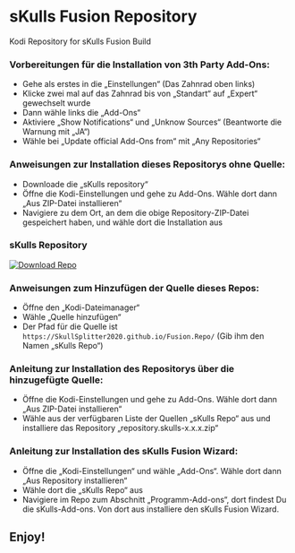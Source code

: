 # sKulls Fusion Repository
Kodi Repository for sKulls Fusion Build



### Vorbereitungen für die Installation von 3th Party Add-Ons:

<ul>
    <li>Gehe als erstes in die „Einstellungen“ (Das Zahnrad oben links)</li>
    <li>Klicke zwei mal auf das Zahnrad bis von „Standart“ auf „Expert“ gewechselt wurde</li>
    <li>Dann wähle links die „Add-Ons“</li>
    <li>Aktiviere „Show Notifications“ und „Unknow Sources“ (Beantworte die Warnung mit „JA“)</li>
    <li>Wähle bei „Update official Add-Ons from“ mit „Any Repositories“</li>
</ul>



### Anweisungen zur Installation dieses Repositorys ohne Quelle:

<ul>
    <li>Downloade die „sKulls repository“</li>
    <li>Öffne die Kodi-Einstellungen und gehe zu Add-Ons. Wähle dort dann „Aus ZIP-Datei installieren“</li>
    <li>Navigiere zu dem Ort, an dem die obige Repository-ZIP-Datei gespeichert haben, und wähle dort die Installation aus</li>
</ul>

### sKulls Repository
[![Download Repo](https://img.shields.io/badge/Download-Repo-blue.svg?style=for-the-badge)](https://SkullSplitter2020.github.io/Fusion.Repo/assets/repository.skulls-2.1.0.zip)



### Anweisungen zum Hinzufügen der Quelle dieses Repos:

<ul>
    <li>Öffne den „Kodi-Dateimanager“</li>
    <li>Wähle „Quelle hinzufügen“</li>
    <li>Der Pfad für die Quelle ist <code>https://SkullSplitter2020.github.io/Fusion.Repo/</code>
        (Gib ihm den Namen „sKulls Repo“)</li>
</ul>  



### Anleitung zur Installation des Repositorys über die hinzugefügte Quelle:

<ul>
    <li>Öffne die Kodi-Einstellungen und gehe zu Add-Ons. Wähle dort dann „Aus ZIP-Datei installieren“</li>
    <li>Wähle aus der verfügbaren Liste der Quellen „sKulls Repo“ aus und
        installiere das Repository „repository.skulls-x.x.x.zip“</li>
</ul>



### Anleitung zur Installation des sKulls Fusion Wizard:

<ul>
    <li>Öffne die „Kodi-Einstellungen“ und wähle „Add-Ons“. Wähle dort dann „Aus Repository installieren“</li>
    <li>Wähle dort die „sKulls Repo“ aus</li>
    <li>Navigiere im Repo zum Abschnitt „Programm-Add-ons“, dort findest Du die sKulls-Add-ons.
        Von dort aus installiere den sKulls Fusion Wizard.</li>
</ul>



## Enjoy!
